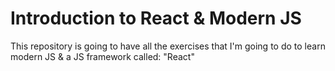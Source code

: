 # Introduction to React & Modern JS
This repository is going to have all the exercises that I'm going to do to learn modern JS &amp; a JS framework called: "React"
